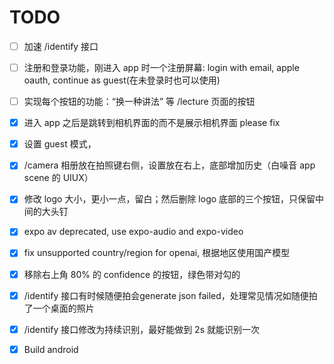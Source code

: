 # TODO

-[ ] 加速 /identify 接口
-[ ] 注册和登录功能，刚进入 app 时一个注册屏幕: login with email, apple oauth, continue as guest(在未登录时也可以使用)
-[ ] 实现每个按钮的功能：“换一种讲法” 等 /lecture 页面的按钮

-[x] 进入 app 之后是跳转到相机界面的而不是展示相机界面 please fix
-[x] 设置 guest 模式，
-[x] /camera 相册放在拍照键右侧，设置放在右上，底部增加历史（白噪音 app scene 的 UIUX）
-[x] 修改 logo 大小，更小一点，留白；然后删除 logo 底部的三个按钮，只保留中间的大头钉
-[x] expo av deprecated, use expo-audio and expo-video
-[x] fix unsupported country/region for openai, 根据地区使用国产模型
-[x] 移除右上角 80% 的 confidence 的按钮，绿色带对勾的
-[x] /identify 接口有时候随便拍会generate json failed，处理常见情况如随便拍了一个桌面的照片
-[x]  /identify 接口修改为持续识别，最好能做到 2s 就能识别一次
-[x] Build android